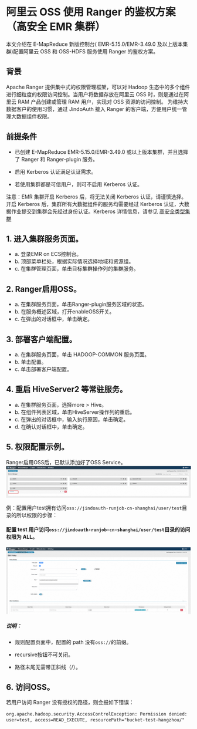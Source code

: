 # 阿里云 OSS 使用 Ranger 的鉴权方案（高安全 EMR 集群）

本文介绍在 E-MapReduce 新版控制台( EMR-5.15.0/EMR-3.49.0 及以上版本集群)配置阿里云 OSS 和 OSS-HDFS 服务使用 Ranger 的鉴权方案。

## 背景

Apache Ranger 提供集中式的权限管理框架，可以对 Hadoop 生态中的多个组件进行细粒度的权限访问控制。当用户将数据存放在阿里云 OSS 时，则是通过在阿里云 RAM 产品创建或管理 RAM 用户，实现对 OSS 资源的访问控制。 为维持大数据客户的使用习惯，通过 JindoAuth 接入 Ranger 的客户端，方便用户统一管理大数据组件权限。

## 前提条件

*   已创建 E-MapReduce EMR-5.15.0/EMR-3.49.0 或以上版本集群，并且选择了 Ranger 和 Ranger-plugin 服务。
    
*   启用 Kerberos 认证满足认证需求。
    
*   若使用集群都是可信用户，则可不启用 Kerberos 认证。
    

注意：EMR 集群开启 Kerberos 后，将无法关闭 Kerberos 认证，请谨慎选择。开启 Kerberos 后，集群所有大数据组件的服务均需要经过 Kerberos 认证，大数据作业提交到集群会先经过身份认证。Kerberos 详情信息，请参见 [高安全类型集群](https://help.aliyun.com/document_detail/459040.html)

## 1. 进入集群服务页面。
* a. 登录EMR on ECS控制台。
* b. 顶部菜单栏处，根据实际情况选择地域和资源组。
* c. 在集群管理页面，单击目标集群操作列的集群服务。
## 2. Ranger启用OSS。
* a. 在集群服务页面，单击Ranger-plugin服务区域的状态。
* b. 在服务概述区域，打开enableOSS开关。
* c. 在弹出的对话框中，单击确定。
## 3. 部署客户端配置。
* a. 在集群服务页面，单击 HADOOP-COMMON 服务页面。
* b. 单击配置。
* c. 单击部署客户端配置。
## 4. 重启 HiveServer2 等常驻服务。
* a. 在集群服务页面，选择more > Hive。
* b. 在组件列表区域，单击HiveServer操作列的重启。
* c. 在弹出的对话框中，输入执行原因，单击确定。
* d. 在确认对话框中，单击确定。

## 5. 权限配置示例。
Ranger启用OSS后，已默认添加好了OSS Service。
<img src="images/ranger_oss_1.png" width="800"/>

例：配置用户test拥有访问`oss://jindoauth-runjob-cn-shanghai/user/test`目录的所以权限的步骤：

#### 配置 test 用户访问`oss://jindoauth-runjob-cn-shanghai/user/test`目录的访问权限为 ALL。

<img src="images/ranger_oss_2.png" width="800"/>

##### 说明：

*   规则配置页面中，配置的 path 没有`oss://`的前缀。
    
*   recursive按钮不可关闭。
    
*   路径末尾无需带正斜线（/）。

## 6. 访问OSS。

若用户访问 Ranger 没有授权的路径，则会报如下错误：

    org.apache.hadoop.security.AccessControlException: Permission denied: user=test, access=READ_EXECUTE, resourcePath="bucket-test-hangzhou/"